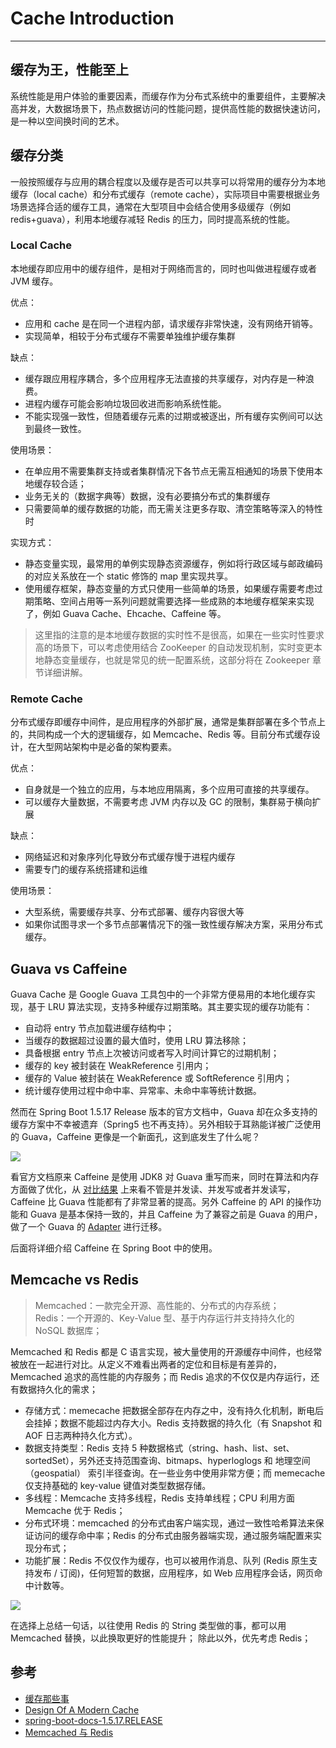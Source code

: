 # Cache Introduction
---

## 缓存为王，性能至上

系统性能是用户体验的重要因素，而缓存作为分布式系统中的重要组件，主要解决高并发，大数据场景下，热点数据访问的性能问题，提供高性能的数据快速访问，是一种以空间换时间的艺术。

## 缓存分类

一般按照缓存与应用的耦合程度以及缓存是否可以共享可以将常用的缓存分为本地缓存（local cache）和分布式缓存（remote cache），实际项目中需要根据业务场景选择合适的缓存工具，通常在大型项目中会结合使用多级缓存（例如 redis+guava），利用本地缓存减轻 Redis 的压力，同时提高系统的性能。

### Local Cache    

本地缓存即应用中的缓存组件，是相对于网络而言的，同时也叫做进程缓存或者 JVM 缓存。

优点：
- 应用和 cache 是在同一个进程内部，请求缓存非常快速，没有网络开销等。
- 实现简单，相较于分布式缓存不需要单独维护缓存集群

缺点：
- 缓存跟应用程序耦合，多个应用程序无法直接的共享缓存，对内存是一种浪费。
- 进程内缓存可能会影响垃圾回收进而影响系统性能。
- 不能实现强一致性，但随着缓存元素的过期或被逐出，所有缓存实例间可以达到最终一致性。

使用场景：
- 在单应用不需要集群支持或者集群情况下各节点无需互相通知的场景下使用本地缓存较合适；
- 业务无关的（数据字典等）数据，没有必要搞分布式的集群缓存
- 只需要简单的缓存数据的功能，而无需关注更多存取、清空策略等深入的特性时

实现方式：
- 静态变量实现，最常用的单例实现静态资源缓存，例如将行政区域与邮政编码的对应关系放在一个 static 修饰的 map 里实现共享。
- 使用缓存框架，静态变量的方式只使用一些简单的场景，如果缓存需要考虑过期策略、空间占用等一系列问题就需要选择一些成熟的本地缓存框架来实现了，例如 Guava Cache、Ehcache、Caffeine 等。


> 这里指的注意的是本地缓存数据的实时性不是很高，如果在一些实时性要求高的场景下，可以考虑使用结合 ZooKeeper 的自动发现机制，实时变更本地静态变量缓存，也就是常见的统一配置系统，这部分将在 Zookeeper 章节详细讲解。

### Remote Cache

分布式缓存即缓存中间件，是应用程序的外部扩展，通常是集群部署在多个节点上的，共同构成一个大的逻辑缓存，如 Memcache、Redis 等。目前分布式缓存设计，在大型网站架构中是必备的架构要素。

优点：
- 自身就是一个独立的应用，与本地应用隔离，多个应用可直接的共享缓存。
- 可以缓存大量数据，不需要考虑 JVM 内存以及 GC 的限制，集群易于横向扩展

缺点：
- 网络延迟和对象序列化导致分布式缓存慢于进程内缓存
- 需要专门的缓存系统搭建和运维

使用场景：
- 大型系统，需要缓存共享、分布式部署、缓存内容很大等
- 如果你试图寻求一个多节点部署情况下的强一致性缓存解决方案，采用分布式缓存。


## Guava vs Caffeine

Guava Cache 是 Google Guava 工具包中的一个非常方便易用的本地化缓存实现，基于 LRU 算法实现，支持多种缓存过期策略。其主要实现的缓存功能有：

- 自动将 entry 节点加载进缓存结构中；
- 当缓存的数据超过设置的最大值时，使用 LRU 算法移除；
- 具备根据 entry 节点上次被访问或者写入时间计算它的过期机制；
- 缓存的 key 被封装在 WeakReference 引用内；
- 缓存的 Value 被封装在 WeakReference 或 SoftReference 引用内；
- 统计缓存使用过程中命中率、异常率、未命中率等统计数据。

然而在 Spring Boot 1.5.17 Release 版本的官方文档中，Guava 却在众多支持的缓存方案中不幸被遗弃（Spring5 也不再支持）。另外相较于耳熟能详被广泛使用的 Guava，Caffeine 更像是一个新面孔，这到底发生了什么呢？

![](http://pgdgu8c3d.bkt.clouddn.com/201811071516_547.png)

看官方文档原来 Caffeine 是使用 JDK8 对 Guava 重写而来，同时在算法和内存方面做了优化，从 [对比结果](https://github.com/ben-manes/caffeine/wiki/Benchmarks) 上来看不管是并发读、并发写或者并发读写，Caffeine 比 Guava 性能都有了非常显著的提高。另外 Caffeine 的 API 的操作功能和 Guava 是基本保持一致的，并且 Caffeine 为了兼容之前是 Guava 的用户，做了一个 Guava 的 [Adapter](https://github.com/ben-manes/caffeine/wiki/Guava) 进行迁移。

后面将详细介绍 Caffeine 在 Spring Boot 中的使用。

## Memcache vs Redis

> Memcached：一款完全开源、高性能的、分布式的内存系统；    
Redis：一个开源的、Key-Value 型、基于内存运行并支持持久化的 NoSQL 数据库；

Memcached 和 Redis 都是 C 语言实现，被大量使用的开源缓存中间件，也经常被放在一起进行对比。从定义不难看出两者的定位和目标是有差异的，Memcached 追求的高性能的内存服务；而 Redis 追求的不仅仅是内存运行，还有数据持久化的需求；

- 存储方式：memecache 把数据全部存在内存之中，没有持久化机制，断电后会挂掉；数据不能超过内存大小。Redis 支持数据的持久化（有 Snapshot 和 AOF 日志两种持久化方式）。
- 数据支持类型：Redis 支持 5 种数据格式（string、hash、list、set、sortedSet），另外还支持范围查询、bitmaps、hyperloglogs 和 地理空间（geospatial） 索引半径查询。在一些业务中使用非常方便；而 memecache 仅支持基础的 key-value 键值对类型数据存储。
- 多线程：Memcache 支持多线程，Redis 支持单线程；CPU 利用方面 Memcache 优于 Redis；
- 分布式环境：memcached 的分布式由客户端实现，通过一致性哈希算法来保证访问的缓存命中率；Redis 的分布式由服务器端实现，通过服务端配置来实现分布式；
- 功能扩展：Redis 不仅仅作为缓存，也可以被用作消息、队列 (Redis 原生支持发布 / 订阅)，任何短暂的数据，应用程序，如 Web 应用程序会话，网页命中计数等。

![](http://pgdgu8c3d.bkt.clouddn.com/201811071713_203.png)

在选择上总结一句话，以往使用 Redis 的 String 类型做的事，都可以用 Memcached 替换，以此换取更好的性能提升； 除此以外，优先考虑 Redis；


## 参考

- [缓存那些事](https://tech.meituan.com/cache_about.html)
- [Design Of A Modern Cache](http://highscalability.com/blog/2016/1/25/design-of-a-modern-cache.html)
- [spring-boot-docs-1.5.17.RELEASE](https://docs.spring.io/spring-boot/docs/1.5.17.RELEASE/reference/htmlsingle/#boot-features-caching-provider-caffeine)
- [Memcached 与 Redis](https://www.imooc.com/article/23549)